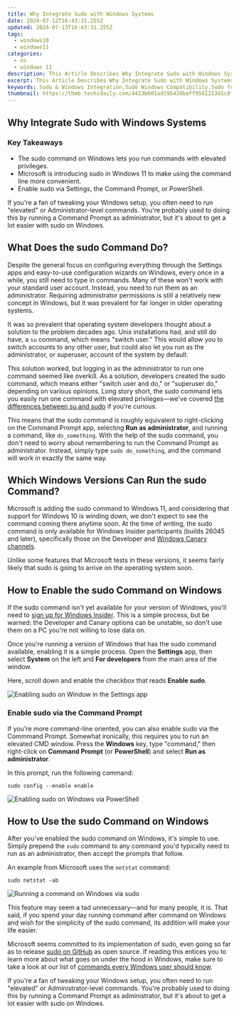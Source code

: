 ```yaml
---
title: Why Integrate Sudo with Windows Systems
date: 2024-07-12T16:43:31.255Z
updated: 2024-07-13T16:43:31.255Z
tags:
  - windows10
  - windows11
categories:
  - os
  - windows 11
description: This Article Describes Why Integrate Sudo with Windows Systems
excerpt: This Article Describes Why Integrate Sudo with Windows Systems
keywords: Sudo & Windows Integration,Sudo Windows Compatibility,Sudo for PCs,Sudo Windows Security,Sudo Windows Enhancement,Sudo Windows Efficiency,Windows Sudo Advantage
thumbnail: https://thmb.techidaily.com/4413b601ad195439beff9581253d1c8f619535fc721b43b4dca709d022c56e41.jpg
---
```


## Why Integrate Sudo with Windows Systems

### Key Takeaways

* The sudo command on Windows lets you run commands with elevated privileges.
* Microsoft is introducing sudo in Windows 11 to make using the command line more convenient.
* Enable sudo via Settings, the Command Prompt, or PowerShell.

 If you're a fan of tweaking your Windows setup, you often need to run "elevated" or Administrator-level commands. You're probably used to doing this by running a Command Prompt as administrator, but it's about to get a lot easier with sudo on Windows.

## What Does the sudo Command Do?

 Despite the general focus on configuring everything through the Settings apps and easy-to-use configuration wizards on Windows, every once in a while, you still need to type in commands. Many of these won't work with your standard user account. Instead, you need to run them as an administrator. Requiring administrator permissions is still a relatively new concept in Windows, but it was prevalent for far longer in older operating systems.

 It was so prevalent that operating system developers thought about a solution to the problem decades ago. Unix installations had, and still do have, a `su` command, which means "switch user." This would allow you to switch accounts to any other user, but could also let you run as the administrator, or superuser, account of the system by default.

 This solution worked, but logging in as the administrator to run one command seemed like overkill. As a solution, developers created the sudo command, which means either "switch user and do," or "superuser do," depending on various opinions. Long story short, the sudo command lets you easily run one command with elevated privileges—we've covered [the differences between su and sudo](http://www.makeuseof.com/sudo-vs-su/) if you're curious.

 This means that the sudo command is roughly equivalent to right-clicking on the Command Prompt app, selecting **Run as administrator**, and running a command, like `do_something`. With the help of the sudo command, you don't need to worry about remembering to run the Command Prompt as administrator. Instead, simply type `sudo do_something`, and the command will work in exactly the same way.

## Which Windows Versions Can Run the sudo Command?

 Microsoft is adding the sudo command to Windows 11, and considering that support for Windows 10 is winding down, we don't expect to see the command coming there anytime soon. At the time of writing, the sudo command is only available for Windows Insider participants (builds 26045 and later), specifically those on the Developer and [Windows Canary channels](https://www.makeuseof.com/what-is-windows-insider-canary-channel/).

 Unlike some features that Microsoft tests in these versions, it seems fairly likely that sudo is going to arrive on the operating system soon.

## How to Enable the sudo Command on Windows

 If the sudo command isn't yet available for your version of Windows, you'll need to [sign up for Windows Insider](https://www.makeuseof.com/windows-11-insider-program-join/). This is a simple process, but be warned: the Developer and Canary options can be unstable, so don't use them on a PC you're not willing to lose data on.

 Once you're running a version of Windows that has the sudo command available, enabling it is a simple process. Open the **Settings** app, then select **System** on the left and **For developers** from the main area of the window.

 Here, scroll down and enable the checkbox that reads **Enable sudo**.

![Enabling sudo on Window in the Settings app](https://static1.makeuseofimages.com/wordpress/wp-content/uploads/2024/03/enabling-sudo-on-window-in-the-settings-app.jpg)

### Enable sudo via the Command Prompt

 If you're more command-line oriented, you can also enable sudo via the Commmand Prompt. Somewhat ironically, this requires you to run an elevated CMD window. Press the **Windows** key, type "command," then right-click on **Command Prompt** (or **PowerShell**) and select **Run as administrator**.

 In this prompt, run the following command:

`sudo config --enable enable`

![Enabling sudo on Windows via PowerShell](https://static1.makeuseofimages.com/wordpress/wp-content/uploads/2024/03/enabling-sudo-on-windows-via-powershell.jpg)

## How to Use the sudo Command on Windows

 After you've enabled the sudo command on Windows, it's simple to use. Simply prepend the `sudo` command to any command you'd typically need to run as an administrator, then accept the prompts that follow.

 An example from Microsoft uses the `netstat` command:

`sudo netstat -ab  
`

![Running a command on Windows via sudo](https://static1.makeuseofimages.com/wordpress/wp-content/uploads/2024/03/running-a-command-on-windows-via-sudo.jpg)

 This feature may seem a tad unnecessary—and for many people, it is. That said, if you spend your day running command after command on Windows and wish for the simplicity of the sudo command, its addition will make your life easier.

 Microsoft seems committed to its implementation of sudo, even going so far as to release [sudo on GitHub](http://github.com/microsoft/sudo) as open source. If reading this entices you to learn more about what goes on under the hood in Windows, make sure to take a look at our list of [commands every Windows user should know](https://www.makeuseof.com/tag/15-cmd-commands-every-windows-user-know/).

 If you're a fan of tweaking your Windows setup, you often need to run "elevated" or Administrator-level commands. You're probably used to doing this by running a Command Prompt as administrator, but it's about to get a lot easier with sudo on Windows.



<ins class="adsbygoogle"
      style="display:block"
      data-ad-client="ca-pub-7571918770474297"
      data-ad-slot="8358498916"
      data-ad-format="auto"
      data-full-width-responsive="true"></ins>

